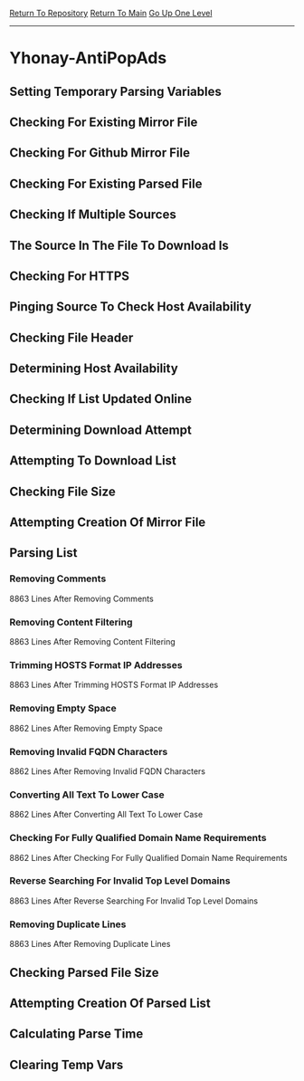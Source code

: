 [Return To Repository](https://github.com/deathbybandaid/piholeparser/)
[Return To Main](https://github.com/deathbybandaid/piholeparser/blob/master/RecentRunLogs/Mainlog.md)
[Go Up One Level](https://github.com/deathbybandaid/piholeparser/blob/master/RecentRunLogs/TopLevelScripts/30-Processing-External-Blacklists.md)
____________________________________
# Yhonay-AntiPopAds
## Setting Temporary Parsing Variables
## Checking For Existing Mirror File
## Checking For Github Mirror File
## Checking For Existing Parsed File
## Checking If Multiple Sources
## The Source In The File To Download Is
## Checking For HTTPS
## Pinging Source To Check Host Availability
## Checking File Header
## Determining Host Availability
## Checking If List Updated Online
## Determining Download Attempt
## Attempting To Download List
## Checking File Size
## Attempting Creation Of Mirror File
## Parsing List
### Removing Comments
8863 Lines After Removing Comments
### Removing Content Filtering
8863 Lines After Removing Content Filtering
### Trimming HOSTS Format IP Addresses
8863 Lines After Trimming HOSTS Format IP Addresses
### Removing Empty Space
8862 Lines After Removing Empty Space
### Removing Invalid FQDN Characters
8862 Lines After Removing Invalid FQDN Characters
### Converting All Text To Lower Case
8862 Lines After Converting All Text To Lower Case
### Checking For Fully Qualified Domain Name Requirements
8862 Lines After Checking For Fully Qualified Domain Name Requirements
### Reverse Searching For Invalid Top Level Domains
8863 Lines After Reverse Searching For Invalid Top Level Domains
### Removing Duplicate Lines
8863 Lines After Removing Duplicate Lines
## Checking Parsed File Size
## Attempting Creation Of Parsed List
## Calculating Parse Time
## Clearing Temp Vars
